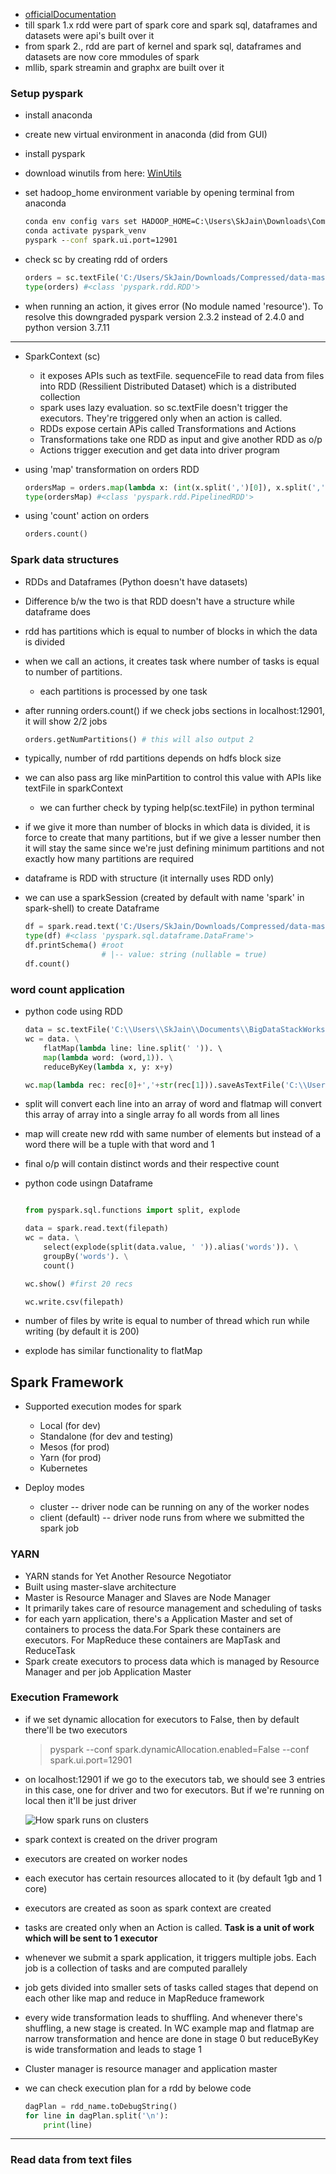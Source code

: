 - [officialDocumentation](spark.apache.org)
- till spark 1.x rdd were part of spark core and spark sql, dataframes and datasets were api's built over it
- from spark 2., rdd are part of kernel and spark sql, dataframes and datasets are now core mmodules of spark
- mllib, spark streamin and graphx are built over it


### Setup pyspark
- install anaconda
- create new virtual environment in anaconda (did from GUI)
- install pyspark 
- download winutils from here: [WinUtils](https://github.com/cdarlint/winutils)
- set hadoop_home environment variable by opening terminal from anaconda
    ```bat
    conda env config vars set HADOOP_HOME=C:\Users\SkJain\Downloads\Compressed\winutils-master\hadoop-3.2.2
    conda activate pyspark_venv
    pyspark --conf spark.ui.port=12901
    ```

- check sc by creating rdd of orders
    ```python
    orders = sc.textFile('C:/Users/SkJain/Downloads/Compressed/data-master/retail_db/orders')
    type(orders) #<class 'pyspark.rdd.RDD'>
    ```

- when running an action, it gives error (No module named 'resource'). To resolve this downgraded pyspark version 2.3.2 instead of 2.4.0 and python version 3.7.11
------------------------------------------------

- SparkContext (sc)
    - it exposes APIs such as textFile. sequenceFile to read data from files into RDD (Ressilient Distributed Dataset) which is a distributed collection
    - spark uses lazy evaluation. so sc.textFile doesn't trigger the executors. They're triggered only when an action is called.
    - RDDs expose certain APis called Transformations and Actions
    - Transformations take one RDD as input and give another RDD as o/p
    - Actions trigger execution and get data into driver program

- using 'map' transformation on orders RDD
    ```python
    ordersMap = orders.map(lambda x: (int(x.split(',')[0]), x.split(',')[1]))
    type(ordersMap) #<class 'pyspark.rdd.PipelinedRDD'>
    ```

- using 'count' action on orders
    ```python
    orders.count()
    ```


### Spark data structures
- RDDs and Dataframes (Python doesn't have datasets)
- Difference b/w the two is that RDD doesn't have a structure while dataframe does
- rdd has partitions which is equal to number of blocks in which the data is divided
- when we call an actions, it creates task where number of tasks is equal to number of partitions.
    - each partitions is processed by one task
- after running orders.count() if we check jobs sections in localhost:12901, it will show 2/2 jobs
    ```python
    orders.getNumPartitions() # this will also output 2
    ```
- typically, number of rdd partitions depends on hdfs block size
- we can also pass arg like minPartition to control this value with APIs like textFile in sparkContext
    - we can further check by typing help(sc.textFile) in python terminal
- if we give it more than number of blocks in which data is divided, it is force to create that many partitions, but if we give a lesser number then it will stay the same since we're just defining minimum partitions and not exactly how many partitions are required

- dataframe is RDD with structure (it internally uses RDD only)
- we can use a sparkSession (created by default with name 'spark' in spark-shell) to create Dataframe
    ```python
    df = spark.read.text('C:/Users/SkJain/Downloads/Compressed/data-master/retail_db/orders')
    type(df) #<class 'pyspark.sql.dataframe.DataFrame'>
    df.printSchema() #root
                     # |-- value: string (nullable = true)
    df.count()
    ```

### word count application
- python code using RDD
    ```python
    data = sc.textFile('C:\\Users\\SkJain\\Documents\\BigDataStackWorkspace\\SparkLearn\\ApacheSpark-Notes-and-Resources\\datasets\\wordCountOnSparkDocuemntation.txt')
    wc = data. \
        flatMap(lambda line: line.split(' ')). \ 
        map(lambda word: (word,1)). \
        reduceByKey(lambda x, y: x+y)

    wc.map(lambda rec: rec[0]+','+str(rec[1])).saveAsTextFile('C:\\Users\\SkJain\\Documents\\BigDataStackWorkspace\\SparkLearn\\ApacheSpark-Notes-and-Resources\\wordCountOutput.txt')
    ```
- split will convert each line into an array of word and flatmap will convert this array of array into a single array fo all words from all lines
- map will create new rdd with same number of elements but instead of a word there will be a tuple with that word and 1
- final o/p will contain distinct words and their respective count

- python code usingn Dataframe
    ```python

    from pyspark.sql.functions import split, explode

    data = spark.read.text(filepath)
    wc = data. \
        select(explode(split(data.value, ' ')).alias('words')). \
        groupBy('words'). \
        count()

    wc.show() #first 20 recs

    wc.write.csv(filepath)
    ```
- number of files by write is equal to number of thread which run while writing (by default it is 200)
- explode has similar functionality to flatMap

## Spark Framework
- Supported execution modes for spark
    - Local (for dev)
    - Standalone (for dev and testing)
    - Mesos (for prod)
    - Yarn (for prod)
    - Kubernetes

- Deploy modes
    - cluster -- driver node can be running on any of the worker nodes
    - client (default) -- driver node runs from where we submitted the spark job

### YARN
- YARN stands for Yet Another Resource Negotiator
- Built using master-slave architecture
- Master is Resource Manager and Slaves are Node Manager
- It primarily takes care of resource management and scheduling of tasks
- for each yarn application, there's a Application Master and set of containers to process the data.For Spark these containers are executors. For MapReduce these containers are MapTask and ReduceTask
- Spark create executors to process data which is managed by Resource Manager and per job Application Master

### Execution Framework
- if we set dynamic allocation for executors to False, then by default there'll be two executors
    > pyspark --conf spark.dynamicAllocation.enabled=False --conf spark.ui.port=12901
- on localhost:12901 if we go to the executors tab, we should see 3 entries in this case, one for driver and two for executors. But if we're running on local then it'll be just driver

    ![How spark runs on clusters](https://spark.apache.org/docs/3.2.1/img/cluster-overview.png)

- spark context is created on the driver program
- executors are created on worker nodes
- each executor has certain resources allocated to it (by default 1gb and 1 core)
- executors are created as soon as spark context are created
- tasks are created only when an Action is called. **Task is a unit of work which will be sent to 1 executor**
- whenever we submit a spark application, it triggers multiple jobs. Each job is a collection of tasks and are computed parallely
- job gets divided into smaller sets of tasks called stages that depend on each other like map and reduce in MapReduce framework
- every wide transformation leads to shuffling. And whenever there's shuffling, a new stage is created. In WC example map and flatmap are narrow transformation and hence are done in stage 0 but reduceByKey is wide transformation and leads to stage 1
- Cluster manager is resource manager and application master
- we can check execution plan for a rdd by belowe code
    ```python
    dagPlan = rdd_name.toDebugString()
    for line in dagPlan.split('\n'):
        print(line)
    ```
---------------------------------

### Read data from text files
